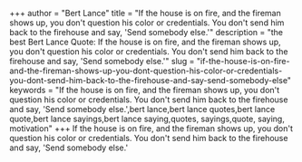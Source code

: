 +++
author = "Bert Lance"
title = "If the house is on fire, and the fireman shows up, you don't question his color or credentials. You don't send him back to the firehouse and say, 'Send somebody else.'"
description = "the best Bert Lance Quote: If the house is on fire, and the fireman shows up, you don't question his color or credentials. You don't send him back to the firehouse and say, 'Send somebody else.'"
slug = "if-the-house-is-on-fire-and-the-fireman-shows-up-you-dont-question-his-color-or-credentials-you-dont-send-him-back-to-the-firehouse-and-say-send-somebody-else"
keywords = "If the house is on fire, and the fireman shows up, you don't question his color or credentials. You don't send him back to the firehouse and say, 'Send somebody else.',bert lance,bert lance quotes,bert lance quote,bert lance sayings,bert lance saying,quotes, sayings,quote, saying, motivation"
+++
If the house is on fire, and the fireman shows up, you don't question his color or credentials. You don't send him back to the firehouse and say, 'Send somebody else.'
